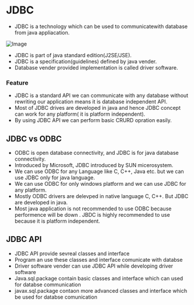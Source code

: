 # JDBC
- JDBC is a technology which can be used to communicatewith database from java appliacation.
  
![Image](https://github.com/user-attachments/assets/fa880c0e-9ae9-49db-85b5-ebe632eb87fb)

- JDBC is part of java standard edition(J2SE/JSE).
- JDBC is a specification(guidelines) defined by java vender.
- Database vender provided implementation is called driver software.

### Feature 
- JDBC is a standard API we can communicate with any database without rewriting our application means it is database independent API.
- Most of JDBC drives are developed in java and hence JDBC concept can work for any platform( it is platform independent).
- By using JDBC API we can perform basic CRURD opration easily.

## JDBC vs ODBC
- ODBC is open database connectivity, and JDBC is for java database connectivity.
- Introduced by Microsoft, JDBC introduced by SUN micerosystem.
- We can use ODBC for any Language like C, C++, Java etc. but we can use JDBC only for java language.
- We can use ODBC for only windows platform and we can use JDBC for any platform.
- Mostly ODBC drivers are delevped in native language C, C++. But JDBC are developed in java.
- Most java application is not recommended to use ODBC because performence will be down . JBDC is highly recommended to use because it is platform independent.

## JDBC API 
- JDBC API provide sevreal classes and interface
- Program an use these classes and interface comunicate with databse
- Driver software vender can use JDBC API while developing driver software
- Java.sql.package contain basic  classes and interface which can used for databse communication
- javax.sql.package contaon more advanced classes and interface which be used for databse comunication 

